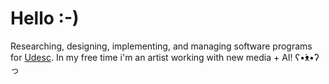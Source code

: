 # Hello :-)
 
Researching, designing, implementing, and managing software programs for [Udesc](https://www.udesc.br/ceavi/empds). 
In my free time i'm an artist working with new media + AI!   ʕ•́ᴥ•̀ʔっ

